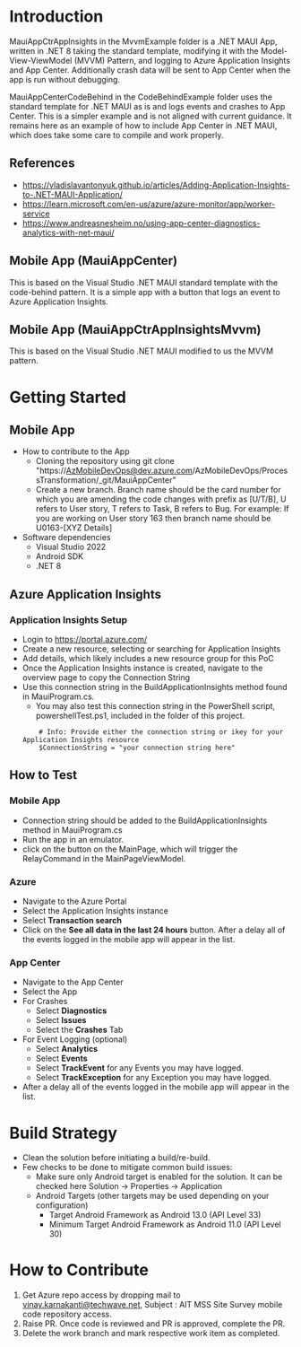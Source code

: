 # Introduction 
MauiAppCtrAppInsights in the MvvmExample folder is a .NET MAUI App, written in .NET 8 taking the standard template, modifying it with the Model-View-ViewModel (MVVM) Pattern, and logging to Azure Application Insights and App Center. Additionally crash data will be sent to App Center when the app is run without debugging.

MauiAppCenterCodeBehind in the CodeBehindExample folder uses the standard template for .NET MAUI as is and logs events and crashes to App Center. This is a simpler example and is not aligned with current guidance. It remains here as an example of how to include App Center in .NET MAUI, which does take some care to compile and work properly.

## References
 - https://vladislavantonyuk.github.io/articles/Adding-Application-Insights-to-.NET-MAUI-Application/
 - https://learn.microsoft.com/en-us/azure/azure-monitor/app/worker-service 
 - https://www.andreasnesheim.no/using-app-center-diagnostics-analytics-with-net-maui/ 

## Mobile App (MauiAppCenter)
This is based on the Visual Studio .NET MAUI standard template with the code-behind pattern. It is a simple app with a 
button that logs an event to Azure Application Insights.


## Mobile App (MauiAppCtrAppInsightsMvvm)
This is based on the Visual Studio .NET MAUI modified to us the MVVM pattern.

# Getting Started
## Mobile App
 - How to contribute to the App
    - Cloning the repository using git clone "https://AzMobileDevOps@dev.azure.com/AzMobileDevOps/ProcessTransformation/_git/MauiAppCenter"
    - Create a new branch. Branch name should be the card number for which you are amending the code changes with prefix as [U/T/B], U refers to User story, T refers to Task, B refers to Bug. For example: If you are working on User story 163 then branch name should be U0163-[XYZ Details]
 - Software dependencies
    - Visual Studio 2022
    - Android SDK
    - .NET 8
## Azure Application Insights
### Application Insights Setup
 - Login to https://portal.azure.com/
 - Create a new resource, selecting or searching for Application Insights
 - Add details, which likely includes a new resource group for this PoC
 - Once the Application Insights instance is created, navigate to the overview page to copy the Connection String
 - Use this connection string in the BuildApplicationInsights method found in MauiProgram.cs.
    - You may also test this connection string in the PowerShell script, powershellTest.ps1, included in the folder of this project. 
    ```
        # Info: Provide either the connection string or ikey for your Application Insights resource
        $ConnectionString = "your connection string here"
    ```
## How to Test
### Mobile App
 - Connection string should be added to the BuildApplicationInsights method in MauiProgram.cs
 - Run the app in an emulator.
 - click on the button on the MainPage, which will trigger the RelayCommand in the MainPageViewModel.
### Azure
 - Navigate to the Azure Portal
 - Select the Application Insights instance 
 - Select **Transaction search**
 - Click on the **See all data in the last 24 hours** button. After a delay all of the events logged in the mobile app will appear in the list.

### App Center
 - Navigate to the App Center
 - Select the App
 - For Crashes
   - Select **Diagnostics**
   - Select **Issues**
   - Select the **Crashes** Tab
 - For Event Logging (optional)
   - Select **Analytics**
   - Select **Events**
   - Select **TrackEvent** for any Events you may have logged.
   - Select **TrackException** for any Exception you may have logged.
 - After a delay all of the events logged in the mobile app will appear in the list.
    
# Build Strategy
- Clean the solution before initiating a build/re-build.
- Few checks to be done to mitigate common build issues:
    - Make sure only Android target is enabled for the solution. It can be checked here Solution -> Properties -> Application
    - Android Targets (other targets may be used depending on your configuration)
        - Target Android Framework  as Android 13.0 (API Level 33)
        - Minimum Target Android Framework as Android 11.0 (API Level 30)
 
# How to Contribute
1. Get Azure repo access by dropping mail to vinay.karnakanti@techwave.net, Subject : AIT MSS Site Survey mobile code repository access.
1. Raise PR. Once code is reviewed and PR is approved, complete the PR.
1. Delete the work branch and mark respective work item as completed.

